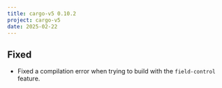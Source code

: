```yaml
---
title: cargo-v5 0.10.2
project: cargo-v5
date: 2025-02-22
---
```


## Fixed

- Fixed a compilation error when trying to build with the `field-control` feature.